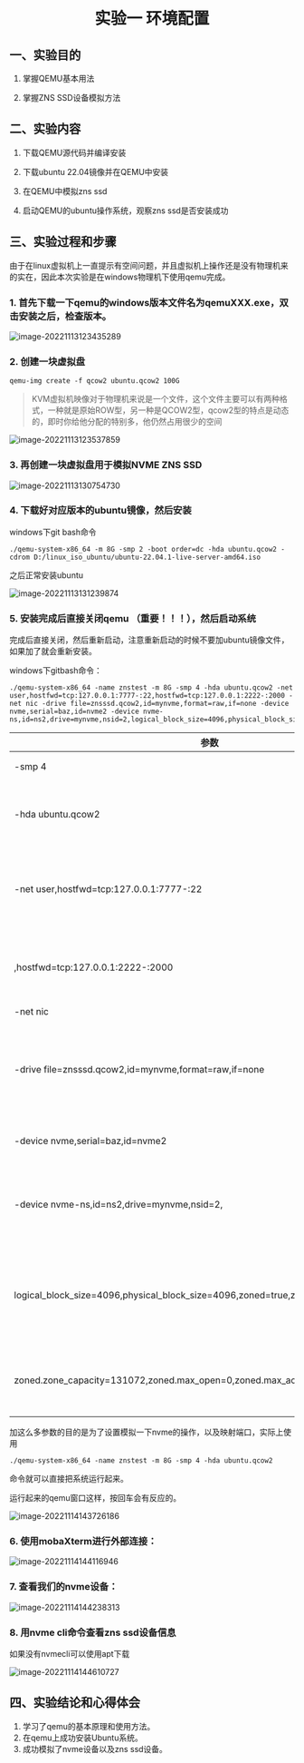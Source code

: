 # <center>实验一 环境配置</center>

## 一、实验目的

1. 掌握QEMU基本用法

2. 掌握ZNS SSD设备模拟方法

## 二、实验内容

1. 下载QEMU源代码并编译安装

2. 下载ubuntu 22.04镜像并在QEMU中安装

3. 在QEMU中模拟zns ssd

4. 启动QEMU的ubuntu操作系统，观察zns ssd是否安装成功

## 三、实验过程和步骤

由于在linux虚拟机上一直提示有空间问题，并且虚拟机上操作还是没有物理机来的实在，因此本次实验是在windows物理机下使用qemu完成。

### 1. 首先下载一下qemu的windows版本文件名为qemuXXX.exe，双击安装之后，检查版本。



![image-20221113123435289](https://hijack.oss-cn-chengdu.aliyuncs.com/typoraimg/image-20221113123435289.png)

### 2. 创建一块虚拟盘

```
qemu-img create -f qcow2 ubuntu.qcow2 100G
```

>  KVM虚拟机映像对于物理机来说是一个文件，这个文件主要可以有两种格式，一种就是原始ROW型，另一种是QCOW2型，qcow2型的特点是动态的，即时你给他分配的特别多，他仍然占用很少的空间

![image-20221113123537859](https://hijack.oss-cn-chengdu.aliyuncs.com/typoraimg/image-20221113123537859.png)

### 3. 再创建一块虚拟盘用于模拟NVME ZNS SSD

![image-20221113130754730](C:/Users/dell/AppData/Roaming/Typora/typora-user-images/image-20221113130754730.png)

### 4. 下载好对应版本的ubuntu镜像，然后安装

windows下git bash命令

```
./qemu-system-x86_64 -m 8G -smp 2 -boot order=dc -hda ubuntu.qcow2 -cdrom D:/linux_iso_ubuntu/ubuntu-22.04.1-live-server-amd64.iso
```

之后正常安装ubuntu

![image-20221113131239874](https://hijack.oss-cn-chengdu.aliyuncs.com/typoraimg/image-20221113131239874.png)

### 5. 安装完成后直接关闭qemu （重要！！！），然后启动系统

完成后直接关闭，然后重新启动，注意重新启动的时候不要加ubuntu镜像文件，如果加了就会重新安装。

windows下gitbash命令：

```
./qemu-system-x86_64 -name znstest -m 8G -smp 4 -hda ubuntu.qcow2 -net user,hostfwd=tcp:127.0.0.1:7777-:22,hostfwd=tcp:127.0.0.1:2222-:2000 -net nic -drive file=znsssd.qcow2,id=mynvme,format=raw,if=none -device nvme,serial=baz,id=nvme2 -device nvme-ns,id=ns2,drive=mynvme,nsid=2,logical_block_size=4096,physical_block_size=4096,zoned=true,zoned.zone_size=131072,zoned.zone_capacity=131072,zoned.max_open=0,zoned.max_active=0,bus=nvme2
```



| 参数                                                         | 意义                                               |
| ------------------------------------------------------------ | -------------------------------------------------- |
| -smp 4                                                       | 最大支持4个CPU                                     |
| -hda ubuntu.qcow2                                            | 设置启动盘 hda head disk assembly                  |
| -net user,hostfwd=tcp:127.0.0.1:7777-:22                     | 将机器的22端口映射到物理机的7777端口               |
| ,hostfwd=tcp:127.0.0.1:2222-:2000                            | 2000端口映射到物理机的2222端口                     |
| -net nic                                                     | 设置网卡                                           |
| -drive file=znsssd.qcow2,id=mynvme,format=raw,if=none        | 设置磁盘映像，设置id，格式是raw，网络接口没有      |
| -device nvme,serial=baz,id=nvme2                             | 设置nvme接口                                       |
| -device nvme-ns,id=ns2,drive=mynvme,nsid=2,                  | 为了支持多个命名空间，必须使用nvme-ns设备          |
| logical_block_size=4096,physical_block_size=4096,zoned=true,zoned.zone_size=131072, | 设置逻辑空间，物理空间，同时这里定义了分区命名空间 |
| zoned.zone_capacity=131072,zoned.max_open=0,zoned.max_active=0,bus=nvme2 | 使用bus参数将命名空间附加到特定设备                |

加这么多参数的目的是为了设置模拟一下nvme的操作，以及映射端口，实际上使用

```
./qemu-system-x86_64 -name znstest -m 8G -smp 4 -hda ubuntu.qcow2
```

命令就可以直接把系统运行起来。

运行起来的qemu窗口这样，按回车会有反应的。

![image-20221114143726186](https://hijack.oss-cn-chengdu.aliyuncs.com/typoraimg/image-20221114143726186.png)

### 6. 使用mobaXterm进行外部连接：

![image-20221114144116946](https://hijack.oss-cn-chengdu.aliyuncs.com/typoraimg/image-20221114144116946.png)

### 7. 查看我们的nvme设备：

![image-20221114144238313](https://hijack.oss-cn-chengdu.aliyuncs.com/typoraimg/image-20221114144238313.png)

### 8. 用nvme cli命令查看zns ssd设备信息

如果没有nvmecli可以使用apt下载

![image-20221114144610727](C:/Users/dell/AppData/Roaming/Typora/typora-user-images/image-20221114144610727.png)





## **四、实验结论和心得体会**

1. 学习了qemu的基本原理和使用方法。
2. 在qemu上成功安装Ubuntu系统。
3. 成功模拟了nvme设备以及zns ssd设备。
